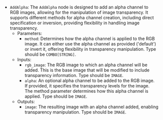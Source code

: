 - `AddAlpha`: The `AddAlpha` node is designed to add an alpha channel to RGB images, allowing for the manipulation of image transparency. It supports different methods for alpha channel creation, including direct specification or inversion, providing flexibility in handling image transparency.
    - Parameters:
        - `method`: Determines how the alpha channel is applied to the RGB image. It can either use the alpha channel as provided ('default') or invert it, offering flexibility in transparency manipulation. Type should be `COMBO[STRING]`.
    - Inputs:
        - `rgb_image`: The RGB image to which an alpha channel will be added. This is the base image that will be modified to include transparency information. Type should be `IMAGE`.
        - `alpha`: An optional alpha channel to be added to the RGB image. If provided, it specifies the transparency levels for the image. The method parameter determines how this alpha channel is applied. Type should be `IMAGE`.
    - Outputs:
        - `image`: The resulting image with an alpha channel added, enabling transparency manipulation. Type should be `IMAGE`.

